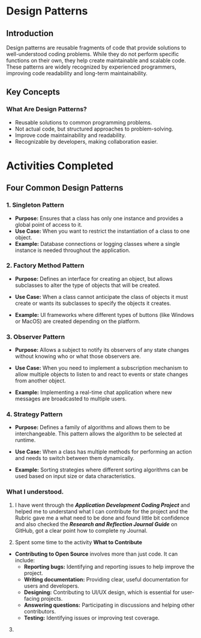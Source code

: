 # Design Patterns

## Introduction

Design patterns are reusable fragments of code that provide solutions to well-understood coding problems. While they do not perform specific functions on their own, they help create maintainable and scalable code. These patterns are widely recognized by experienced programmers, improving code readability and long-term maintainability.

## Key Concepts

### What Are Design Patterns?

- Reusable solutions to common programming problems.
- Not actual code, but structured approaches to problem-solving.
- Improve code maintainability and readability.
- Recognizable by developers, making collaboration easier.


# Activities Completed
## Four Common Design Patterns

### 1. Singleton Pattern

- **Purpose:** Ensures that a class has only one instance and provides a global point of access to it.
- **Use Case:** When you want to restrict the instantiation of a class to one object.
- **Example:** Database connections or logging classes where a single instance is needed throughout the application.
  
### 2. Factory Method Pattern

- **Purpose:** Defines an interface for creating an object, but allows subclasses to alter the type of objects that will be created.

- **Use Case:** When a class cannot anticipate the class of objects it must create or wants its subclasses to specify the objects it creates.

- **Example:** UI frameworks where different types of buttons (like Windows or MacOS) are created depending on the platform.  

### 3. Observer Pattern
- **Purpose:** Allows a subject to notify its observers of any state changes without knowing who or what those observers are.

- **Use Case:** When you need to implement a subscription mechanism to allow multiple objects to listen to and react to events or state changes from another object.

- **Example:** Implementing a real-time chat application where new messages are broadcasted to multiple users.

### 4. Strategy Pattern
- **Purpose:** Defines a family of algorithms and allows them to be interchangeable. This pattern allows the algorithm to be selected at runtime.

- **Use Case:** When a class has multiple methods for performing an action and needs to switch between them dynamically.

- **Example:** Sorting strategies where different sorting algorithms can be used based on input size or data characteristics.

### What I understood.

1. I have went through the ***Application Development Coding Project*** and helped me to understand what I can contribute for the project and the Rubric gave me a what need to be done and found little bit confidence and also checked the ***Research and Reflection Journal Guide*** on GitHub, got a clear point how to complete ny Journal.

2. Spent some time to the activity **What to Contribute** 
- **Contributing to Open Source** involves more than just code. It can include:
  - **Reporting bugs:** Identifying and reporting issues to help improve the project.
  - **Writing documentation:** Providing clear, useful documentation for users and developers.
  - **Designing:** Contributing to UI/UX design, which is essential for user-facing projects.
  - **Answering questions:** Participating in discussions and helping other contributors.
  - **Testing:** Identifying issues or improving test coverage.

3.    
 
